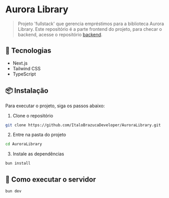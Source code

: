 # Aurora Library

> Projeto 'fullstack' que gerencia empréstimos para a biblioteca Aurora Library. Este repositório é a parte frontend do projeto, para checar o backend, acesse o repositório [backend](https://github.com/Dev-Benicio/aurora-library).

## 🚀 Tecnologias

- Next.js
- Tailwind CSS
- TypeScript

## 📦 Instalação

Para executar o projeto, siga os passos abaixo:

1. Clone o repositório
```bash
git clone https://github.com/ItaloBrazucaDeveloper/AuroraLibrary.git
```

2. Entre na pasta do projeto
```bash
cd AuroraLibrary
```

3. Instale as dependências
```bash
bun install
```

## 🚀 Como executar o servidor

```bash
bun dev
```